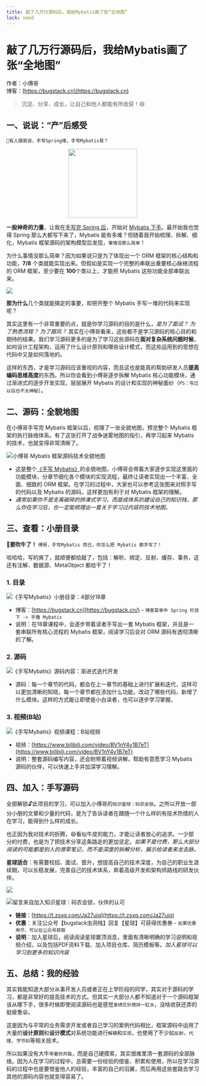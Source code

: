 ```yaml
---
title: 敲了几万行源码后，我给Mybatis画了张“全地图”
lock: need
---
```


# 敲了几万行源码后，我给Mybatis画了张“全地图”

作者：小傅哥
<br/>博客：[https://bugstack.cn](https://bugstack.cn)

> 沉淀、分享、成长，让自己和他人都能有所收获！😄

## 一、说说：“产”后感受

`🤔有人跟我说，手写Spring难，手写Mybatis易？`

<div align="center">
    <img src="https://bugstack.cn/images/article/about/about-220616-01.jpg?raw=true" width="180px">
</div>

**一股神奇的力量**，让我在[手写完 Spring 后](https://bugstack.cn/md/spring/develop-spring/2021-05-16-%E7%AC%AC1%E7%AB%A0%EF%BC%9A%E5%BC%80%E7%AF%87%E4%BB%8B%E7%BB%8D%EF%BC%8C%E6%89%8B%E5%86%99Spring%E8%83%BD%E7%BB%99%E4%BD%A0%E5%B8%A6%E6%9D%A5%E4%BB%80%E4%B9%88%EF%BC%9F.html)，开始对 [Mybatis 下手](https://bugstack.cn/md/spring/develop-mybatis/2022-03-20-%E7%AC%AC1%E7%AB%A0%EF%BC%9A%E5%BC%80%E7%AF%87%E4%BB%8B%E7%BB%8D%EF%BC%8C%E6%89%8B%E5%86%99Mybatis%E8%83%BD%E7%BB%99%E4%BD%A0%E5%B8%A6%E6%9D%A5%E4%BB%80%E4%B9%88%EF%BC%9F.html)。最开始我也觉得 Spring 那么大都写下来了，Mybatis 能有多难？但随着我开始梳理、拆解、细化，Mybatis 框架源码的架构模型后发现，`事情没那么简单`！

为什么事情没那么简单？因为如果说只是为了体现出一个 ORM 框架的核心结构和功能，**7/8** 个类就能实现出来。但假如是实现一个完整的串联出重要核心脉络流程的 ORM 框架，至少要在 **100**个类以上，才能把 Mybatis 这些功能全部串联出来。

![](https://bugstack.cn/images/article/about/about-220616-02.png)

**那为什么**几个类就能搞定的事要，却把开整个 Mybatis 手写一堆的代码来实现呢？

其实这里有一个非常重要的点，就是你学习源码的目的是什么，*是为了面试？* *为了熟悉流程？* *为了跟风？* 其实在小傅哥看来，这些都不是学习源码的核心目的和期待的结果。我们学习源码更多的是为了学习这些源码在**面对复杂系统问题时候**，如何设计工程架构，运用了什么设计原则和哪些设计模式，而这些运用到的思想在代码中又是如何落地的。

这样的东西，才是学习源码应该重视的内容，而且这也是能真的帮助研发人员**提高编码思维高度**的东西。所以你会看到小傅哥逐步拆解 Mybatis 核心功能模块，通过渐进式的逐步开发实现，层层展开 Mybatis 的设计和实现的神秘面纱（`PS：写过以后也不太神秘`）。

## 二、源码：全貌地图

在小傅哥手写完 Mybatis 框架以后，梳理了一张全貌地图，预览整个 Mybatis 框架的执行脉络体系。有了这张打开了战争迷雾地图的指引，再学习起来 Mybatis 的技术，也就变得非常清晰了。

![小傅哥 Mybatis 框架源码技术全貌地图](https://bugstack.cn/images/article/spring/mybatis-220320-00.png)

- 这是整个[《手写 Mybatis》](https://bugstack.cn/md/spring/develop-mybatis/2022-03-20-%E7%AC%AC1%E7%AB%A0%EF%BC%9A%E5%BC%80%E7%AF%87%E4%BB%8B%E7%BB%8D%EF%BC%8C%E6%89%8B%E5%86%99Mybatis%E8%83%BD%E7%BB%99%E4%BD%A0%E5%B8%A6%E6%9D%A5%E4%BB%80%E4%B9%88%EF%BC%9F.html)的全貌地图，小傅哥会带着大家逐步实现这里面的功能模块，分章节细化各个模块的实现流程，最终让读者实现出一个丰富、全面、细致的 ORM 框架。在学习的过程中，大家也可以参考这张图来对照手写的代码以及 Mybatis 的源码，这样更加有利于对 Mybatis 框架的理解。
- *通常如果你不是支离破碎的拼凑式学习，而是成体系的建设自己的知识栈，那么你在学习后，也一定能梳理出一套关于学习过内容的技术地图。*

## 三、查看：小册目录

**🤔要吹牛了！** `傅哥，手写Mybatis 而已，你怎么把 Mybatis 都手写了！`

哈哈哈，写的爽了，就顺便都给敲了，包括：解析、绑定、反射、缓存、事务，这还有注解、数据源、MetaObject 都给干了！

### 1. 目录

![《手写Mybatis》小册目录：4部分18章](https://bugstack.cn/images/article/about/about-220616-03.png)

- 博客：[https://bugstack.cn](https://bugstack.cn/) - `博客菜单中 Spring 栏目下 -> 手撸 Mybatis`
- 说明：在18章课程中，会逐步带着读者手写出一套 Mybatis 框架，并且是一套串联所有核心流程的 Mybatis 框架，阅读学习后会对 ORM 源码有透彻清晰的了解。

### 2. 源码

![《手写Mybatis》源码内容：渐进式迭代开发](https://bugstack.cn/images/article/about/about-220616-04.png)

- 源码：每一个章节的代码，都会在上一章节的基础上进行扩展和迭代，这样可以更加清晰的知晓，每一个章节都在添加什么功能，改动了哪些代码，新增了什么模块。这样的方式能让即使是小白读者，也可以逐步学习掌握。

### 3. 视频(B站)

![《手写Mybatis》视频课程：B站视频](https://bugstack.cn/images/article/about/about-220616-05.png)

- 视频：[https://www.bilibili.com/video/BV1nY4y1B7eT](https://www.bilibili.com/video/BV1nY4y1B7eT)
- 说明：整套源码编写内容，还会附带着视频讲解，帮助有意愿学习 Mybatis 源码的伙伴，可以快速上手并加深学习理解。

## 四、加入：手写源码

全部解锁🔓此项目的学习，可以加入小傅哥的`知识星球：码农会锁`。之所以开放一部分小册的文章和少量的代码，是为了告诉读者在跟随一个什么样的有技术热情的人在学习，能得到什么样的成长。

也正因为我对技术的折腾，😄看似牛皮的能力，才能让读者放心的追求。一少部分的付费，也是为了把技术分享这条路走的更加坚定。*如果不是付费，那么大部分阅读的可能都是别人的潦草笔记，而不是深度的拆解分析，展示给读者来龙去脉。*

**星球适合**：有需要校招、面试、晋升，想提高自己的技术深度，为自己的职业生涯续期，可以长稳发展，完善自己的技术体系，奔着高级开发和架构师路线的研发伙伴。

![](https://bugstack.cn/images/article/about/about-220605-06.png?raw=true)

![留言来自加入知识星球：码农会锁，伙伴的认可](https://bugstack.cn/images/article/about/about-220605-07.png?raw=true)

- **链接**：[https://t.zsxq.com/Ja27ujq](https://t.zsxq.com/Ja27ujq)
- **优惠**：关注公众号【bugstack虫洞栈】回复【星球】可获得优惠券 - `如果优惠用尽，可以在公众号获取`
- **说明**：加入星球后，阅读阅读星球置顶消息，里面有清晰明确的学习说明和视频介绍，以及包括PDF资料下载、加入项目仓库、简历模板等。*加入星球可以学习到更多的知识内容*

## 五、总结：我的经验

其实我能知道大部分从事开发人员或者正在上学阶段的同学，其实对于源码的学习，都是非常好的提高技术的方式。但其实一大部分人都不知道对于一个源码框架该从哪下手，很多时候即使阅读源码也是感觉`拿绣花针搅拌一缸水`，没啥收获还弄的挺疲惫😫。

这是因为与平常的业务需求开发或者自己学习的案例代码相比，框架源码中运用了大量的**设计原则**和**设计模式**对系统功能进行`解耦`和`实现`，也使用了不少如`反射`、`代理`、`字节码`等相关技术。

所以如果没有大牛`带着你开路`，而是自己硬摸索，其实很难里清一套源码的全部脉络。因为人在学习的过程中，总需要一份经验的借鉴、积累和使用，所以在学习源码的过程中也是要借鉴他人的经验，丰富的自己的羽翼，而后再用这些套路去学习其他的源码内容也就变得容易了。